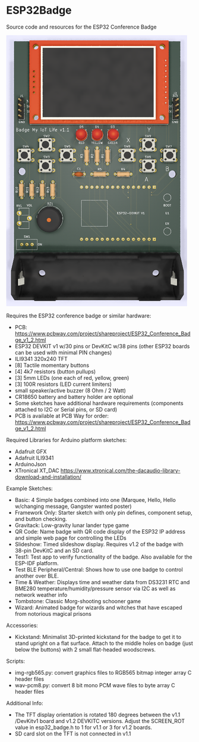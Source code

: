 # ESP32Badge
Source code and resources for the ESP32 Conference Badge

![alt text](https://raw.githubusercontent.com/DigiTorus86/ESP32Badge/master/images/BadgeRender_v1b.png)

Requires the ESP32 conference badge or similar hardware:
- PCB:  https://www.pcbway.com/project/shareproject/ESP32_Conference_Badge_v1_2.html
- ESP32 DEVKIT v1 w/30 pins or DevKitC w/38 pins (other ESP32 boards can be used with minimal PIN changes)
- ILI9341 320x240 TFT
- [8] Tactile momentary buttons
- [4] 4k7 resistors (button pullups)
- [3] 5mm LEDs (one each of red, yellow, green)
- [3] 100R resistors (LED current limiters)
- small speaker/active buzzer  (8 Ohm / 2 Watt)
- CR18650 battery and battery holder are optional
- Some sketches have additional hardware requirements (components attached to I2C or Serial pins, or SD card)
- PCB is available at PCB Way for order:
  https://www.pcbway.com/project/shareproject/ESP32_Conference_Badge_v1_2.html

Required Libraries for Arduino platform sketches:
- Adafruit GFX
- Adafruit ILI9341
- ArduinoJson
- XTronical XT_DAC  https://www.xtronical.com/the-dacaudio-library-download-and-installation/

Example Sketches:
- Basic:  4 Simple badges combined into one (Marquee, Hello, Hello w/changing message, Gangster wanted poster)
- Framework Only:  Starter sketch with only pin defines, component setup, and button checking.
- Gravitack:  Low-gravity lunar lander type game
- QR Code:  Name badge with QR code display of the ESP32 IP address and simple web page for controlling the LEDs
- Slideshow: Timed slideshow display.  Requires v1.2 of the badge with 38-pin DevKitC and an SD card.
- Test1:  Test app to verify functionality of the badge.  Also available for the ESP-IDF platform. 
- Test BLE Peripheral/Central:  Shows how to use one badge to control another over BLE.
- Time & Weather:  Displays time and weather data from DS3231 RTC and BME280 temperature/humidity/pressure sensor via I2C as well as network weather info
- Tombstone:  Classic Morg-shooting schooner game
- Wizard:  Animated badge for wizards and witches that have escaped from notorious magical prisons

Accessories:
- Kickstand:  Minimalist 3D-printed kickstand for the badge to get it to stand upright on a flat surface.  Attach to the middle holes on badge (just below the buttons) with 2 small flat-headed woodscrews.

Scripts:
- img-rgb565.py: convert graphics files to RGB565 bitmap integer array C header files
- wav-pcm8.py: convert 8 bit mono PCM wave files to byte array C header files 

Additional Info:
- The TFT display orientation is rotated 180 degrees between the v1.1 /DevKitv1 board and v1.2 DEVKITC versions.  Adjust the SCREEN_ROT value in esp32_badge.h to 1 for v1.1 or 3 for v1.2 boards.  
- SD card slot on the TFT is not connected in v1.1
